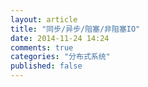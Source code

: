 ```yaml
---
layout: article
title: "同步/异步/阻塞/非阻塞IO"
date: 2014-11-24 14:24
comments: true
categories: "分布式系统"
published: false
---
```



[1]: http://blog.csdn.net/shallwake/article/details/5265287   " 再谈select, iocp, epoll,kqueue及各种I/O复用机制"
[2]: http://blog.csdn.net/yusiguyuan/article/details/11847549 "UNIX网络编程--I/O复用：select函数和poll函数讲解(六)"	
[3]: http://qindongliang.iteye.com/blog/2018539 "JAVA 中BIO,NIO,AIO的理解"